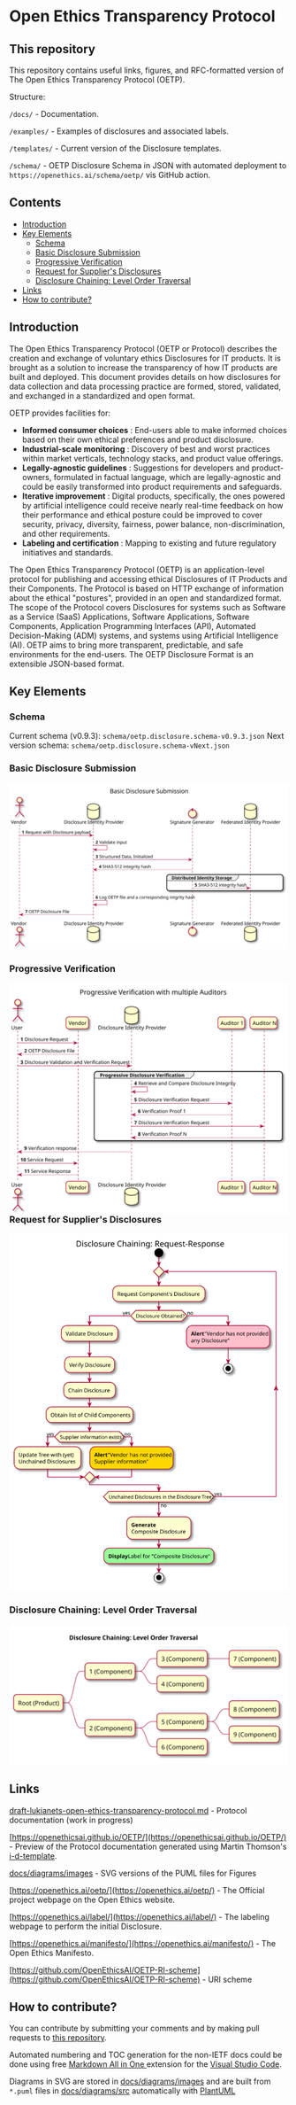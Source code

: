 # Open Ethics Transparency Protocol <!-- omit in toc -->

## This repository <!-- omit in toc -->

This repository contains useful links, figures, and RFC-formatted version of The Open Ethics Transparency Protocol (OETP).

Structure:

`/docs/` - Documentation.

`/examples/` - Examples of disclosures and associated labels.

`/templates/` - Current version of the Disclosure templates.

`/schema/` - OETP Disclosure Schema in JSON with automated deployment to `https://openethics.ai/schema/oetp/` vis GitHub action.

## Contents <!-- omit in toc -->
- [Introduction](#introduction)
- [Key Elements](#key-elements)
  - [Schema](#schema)
  - [Basic Disclosure Submission](#basic-disclosure-submission)
  - [Progressive Verification](#progressive-verification)
  - [Request for Supplier's Disclosures](#request-for-suppliers-disclosures)
  - [Disclosure Chaining: Level Order Traversal](#disclosure-chaining-level-order-traversal)
- [Links](#links)
- [How to contribute?](#how-to-contribute)


## Introduction

The Open Ethics Transparency Protocol (OETP or Protocol) describes the creation and exchange of voluntary ethics Disclosures for IT products. It is brought as a solution to increase the transparency of how IT products are built and deployed. This document provides details on how disclosures for data collection and data processing practice are formed, stored, validated, and exchanged in a standardized and open format.

OETP provides facilities for:

* **Informed consumer choices** : End-users able to make informed choices based on their own ethical preferences and product disclosure.
* **Industrial-scale monitoring** : Discovery of best and worst practices within market verticals, technology stacks, and product value offerings.
* **Legally-agnostic guidelines** : Suggestions for developers and product-owners, formulated in factual language, which are legally-agnostic and could be easily transformed into product requirements and safeguards.
* **Iterative improvement** : Digital products, specifically, the ones powered by artificial intelligence could receive nearly real-time feedback on how their performance and ethical posture could be improved to cover security, privacy, diversity, fairness, power balance, non-discrimination, and other requirements.
* **Labeling and certification** : Mapping to existing and future regulatory initiatives and standards.

The Open Ethics Transparency Protocol (OETP) is an application-level protocol for publishing and accessing ethical Disclosures of IT Products and their Components. The Protocol is based on HTTP exchange of information about the ethical &quot;postures&quot;, provided in an open and standardized format. The scope of the Protocol covers Disclosures for systems such as Software as a Service (SaaS) Applications, Software Applications, Software Components, Application Programming Interfaces (API), Automated Decision-Making (ADM) systems, and systems using Artificial Intelligence (AI). OETP aims to bring more transparent, predictable, and safe environments for the end-users. The OETP Disclosure Format is an extensible JSON-based format.

## Key Elements

### Schema
Current schema (v0.9.3): `schema/oetp.disclosure.schema-v0.9.3.json`
Next version schema: `schema/oetp.disclosure.schema-vNext.json`

### Basic Disclosure Submission
<img src="docs/diagrams/images/disclosure-submission-basic/disclosure-submission-basic.svg" alt="Basic Disclosure Submission">

### Progressive Verification
<img src="docs/diagrams/images/disclosure-progressive-verification/disclosure-progressive-verification.svg" style="float: left; margin-right: 10px;" alt="Progressive Verification Scheme for Disclosures" />

### Request for Supplier&#39;s Disclosures
<img src="docs/diagrams/images/disclosure-chaining-request/disclosure-chaining-request.svg" alt="Disclosure Chaining: Request-Response">

### Disclosure Chaining: Level Order Traversal
<img src="docs/diagrams/images/disclosure-chaining-tree/disclosure-chaining-tree.svg" alt="Disclosure Chaining: Level Order Traversal">

## Links

[draft-lukianets-open-ethics-transparency-protocol.md](draft-lukianets-open-ethics-transparency-protocol.md) - Protocol documentation (work in progress)

[https://openethicsai.github.io/OETP/](https://openethicsai.github.io/OETP/) - Preview of the Protocol documentation generated using Martin Thomson's [i-d-template](https://github.com/martinthomson/i-d-template).

[docs/diagrams/images](docs/diagrams/images/) - SVG versions of the PUML files for Figures

[https://openethics.ai/oetp/](https://openethics.ai/oetp/) - The Official project webpage on the Open Ethics website.

[https://openethics.ai/label/](https://openethics.ai/label/) - The labeling webpage to perform the initial Disclosure.

[https://openethics.ai/manifesto/](https://openethics.ai/manifesto/) - The Open Ethics Manifesto.

[https://github.com/OpenEthicsAI/OETP-RI-scheme](https://github.com/OpenEthicsAI/OETP-RI-scheme) - URI scheme

## How to contribute?
You can contribute by submitting your comments and by making pull requests to [this repository](https://github.com/OpenEthicsAI/OETP).

Automated numbering and TOC generation for the non-IETF docs could be done using free [Markdown All in One
](https://marketplace.visualstudio.com/items?itemName=yzhang.markdown-all-in-one
) extension for the [Visual Studio Code](https://code.visualstudio.com/).

Diagrams in SVG are stored in [docs/diagrams/images](docs/diagrams/images/) and are built from `*.puml` files in [docs/diagrams/src](docs/diagrams/src/) automatically with [PlantUML](https://plantuml.com/)
